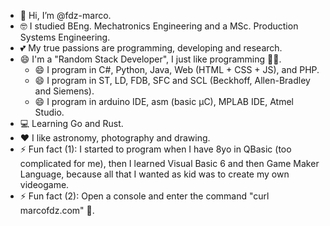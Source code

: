- 👋 Hi, I’m @fdz-marco.
- 🤓 I studied BEng. Mechatronics Engineering and a MSc. Production Systems Engineering.
- 💕 My true passions are programming, developing and research.
- 😄 I'm a "Random Stack Developer", I just like programming 🧙‍♂️.
  - 😄 I program in C#, Python, Java, Web (HTML + CSS + JS), and PHP.
  - 😄 I program in ST, LD, FDB, SFC and SCL (Beckhoff, Allen-Bradley and Siemens).
  - 😄 I program in arduino IDE, asm (basic μC), MPLAB IDE, Atmel Studio.
- 💻 Learning Go and Rust.
- ❤️ I like astronomy, photography and drawing.
- ⚡ Fun fact (1): I started to program when I have 8yo in QBasic (too complicated for me), then I learned Visual Basic 6 and then Game Maker Language, because all that I wanted as kid was to create my own videogame.
- ⚡ Fun fact (2): Open a console and enter the command "curl marcofdz.com" 🦆.
  
<!---
fdz-marco/fdz-marco is a ✨ special ✨ repository because its `README.md` (this file) appears on your GitHub profile.
You can click the Preview link to take a look at your changes.
--->
